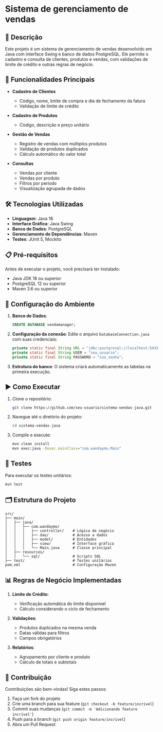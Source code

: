 # Sistema de gerenciamento de vendas

## 📝 Descrição

Este projeto é um sistema de gerenciamento de vendas desenvolvido em Java com interface Swing e banco de dados PostgreSQL. Ele permite o cadastro e consulta de clientes, produtos e vendas, com validações de limite de crédito e outras regras de negócio.

## 🚀 Funcionalidades Principais

- **Cadastro de Clientes**
    - Código, nome, limite de compra e dia de fechamento da fatura
    - Validação de limite de crédito

- **Cadastro de Produtos**
    - Código, descrição e preço unitário

- **Gestão de Vendas**
    - Registro de vendas com múltiplos produtos
    - Validação de produtos duplicados
    - Cálculo automático do valor total

- **Consultas**
    - Vendas por cliente
    - Vendas por produto
    - Filtros por período
    - Visualização agrupada de dados

## 🛠️ Tecnologias Utilizadas

- **Linguagem**: Java 18
- **Interface Gráfica**: Java Swing
- **Banco de Dados**: PostgreSQL
- **Gerenciamento de Dependências**: Maven
- **Testes**: JUnit 5, Mockito

## 📋 Pré-requisitos

Antes de executar o projeto, você precisará ter instalado:

- Java JDK 18 ou superior
- PostgreSQL 12 ou superior
- Maven 3.6 ou superior

## 🚀 Configuração do Ambiente

1. **Banco de Dados**:
   ```sql
   CREATE DATABASE vendamanager;
   ```

2. **Configuração da conexão**:
   Edite o arquivo `DatabaseConnection.java` com suas credenciais:
   ```java
   private static final String URL = "jdbc:postgresql://localhost:5432/vendamanager";
   private static final String USER = "seu_usuario";
   private static final String PASSWORD = "sua_senha";
   ```

3. **Estrutura do banco**:
   O sistema criará automaticamente as tabelas na primeira execução.

## ▶️ Como Executar

1. Clone o repositório:
   ```bash
   git clone https://github.com/seu-usuario/sistema-vendas-java.git
   ```

2. Navegue até o diretório do projeto:
   ```bash
   cd sistema-vendas-java
   ```

3. Compile e execute:
   ```bash
   mvn clean install
   mvn exec:java -Dexec.mainClass="com.wandaymo.Main"
   ```

## 🧪 Testes

Para executar os testes unitários:
```bash
mvn test
```

## 🗂️ Estrutura do Projeto

```
src/
├── main/
│   ├── java/
│   │   ├── com.wandaymo/
│   │   │   ├── controller/    # Lógica de negócio
│   │   │   ├── dao/           # Acesso a dados
│   │   │   ├── model/         # Entidades
│   │   │   ├── view/          # Interface gráfica
│   │   │   └── Main.java      # Classe principal
│   ├── resources/
│   │   └── sql/               # Scripts SQL
├── test/                      # Testes unitários
pom.xml                        # Configuração Maven
```

## 📊 Regras de Negócio Implementadas

1. **Limite de Crédito**:
    - Verificação automática do limite disponível
    - Cálculo considerando o ciclo de fechamento

2. **Validações**:
    - Produtos duplicados na mesma venda
    - Datas válidas para filtros
    - Campos obrigatórios

3. **Relatórios**:
    - Agrupamento por cliente e produto
    - Cálculo de totais e subtotais

## 🤝 Contribuição

Contribuições são bem-vindas! Siga estes passos:

1. Faça um fork do projeto
2. Crie uma branch para sua feature (`git checkout -b feature/incrivel`)
3. Commit suas mudanças (`git commit -m 'Adicionando feature incrível'`)
4. Push para a branch (`git push origin feature/incrivel`)
5. Abra um Pull Request
